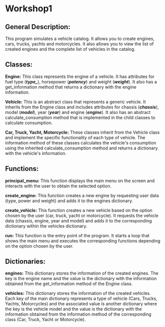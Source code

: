 # Workshop1

## General Description:

This program simulates a vehicle catalog. It allows you to create engines, cars, trucks, yachts and motorcycles. It also allows you to view the list of created engines and the complete list of vehicles in the catalog.

## Classes:

**Engine:** This class represents the engine of a vehicle. It has attributes for fuel type (***type_***), horsepower (***potency***) and weight (***weight***). It also has a get_information method that returns a dictionary with the engine information.

**Vehicle:** This is an abstract class that represents a generic vehicle. It inherits from the Engine class and includes attributes for chassis (***chassis***), model (***model***), year (***year***) and engine (***engine***). It also has an abstract calculate_consumption method that is implemented in the child classes to calculate consumption.

**Car, Truck, Yacht, Motorcycle:** These classes inherit from the Vehicle class and implement the specific functionality of each type of vehicle. The information method of these classes calculates the vehicle's consumption using the inherited calculate_consumption method and returns a dictionary with the vehicle's information.

## Functions:

**principal_menu:** This function displays the main menu on the screen and interacts with the user to obtain the selected option.

**create_engine:** This function creates a new engine by requesting user data (type, power and weight) and adds it to the engines dictionary.

**create_vehicle:** This function creates a new vehicle based on the option chosen by the user (car, truck, yacht or motorcycle). It requests the vehicle data (chassis, engine, year and model) and adds it to the corresponding dictionary within the vehicles dictionary.

**run:** This function is the entry point of the program. It starts a loop that shows the main menu and executes the corresponding functions depending on the option chosen by the user.

## Dictionaries:

**engines:** This dictionary stores the information of the created engines. The key is the engine name and the value is the dictionary with the information obtained from the get_information method of the Engine class.

**vehicles:** This dictionary stores the information of the created vehicles. Each key of the main dictionary represents a type of vehicle (Cars, Trucks, Yachts, Motorcycles) and the associated value is another dictionary where the key is the vehicle model and the value is the dictionary with the information obtained from the information method of the corresponding class (Car, Truck, Yacht or Motorcycle).
